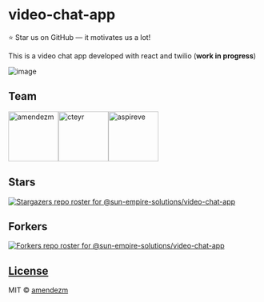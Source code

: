 # video-chat-app

⭐ Star us on GitHub — it motivates us a lot!

This is a video chat app developed with react and twilio (**work in progress**)

![image](https://user-images.githubusercontent.com/26444448/179030561-1d58a877-758f-48fa-bdbb-3479034a60d4.png)

## Team

<div style="display:flex;">
<a href="https://github.com/amendezm">
  <img src="https://avatars.githubusercontent.com/u/26444448?v=4" alt="amendezm" width="100"/>
</a>

<a href="https://github.com/cteyr">
  <img src="https://avatars.githubusercontent.com/u/69471517?v=4" alt="cteyr" width="100"/>
</a>

<a href="https://github.com/Aspireve">
  <img src="https://avatars.githubusercontent.com/u/93852415" alt="aspireve" width="100"/>
 </a>
</div>

## Stars

[![Stargazers repo roster for @sun-empire-solutions/video-chat-app](https://reporoster.com/stars/sun-empire-solutions/video-chat-app)](https://github.com/sun-empire-solutions/video-chat-app/stargazers)

## Forkers

[![Forkers repo roster for @sun-empire-solutions/video-chat-app](https://reporoster.com/forks/sun-empire-solutions/video-chat-app)](https://github.com/sun-empire-solutions/video-chat-app/network/members)

## [License](https://github.com/sun-empire-solutions/video-chat-app/blob/main/LICENSE)

MIT © [amendezm ](https://github.com/amendezm)
